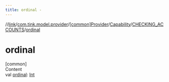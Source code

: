 ```yaml
---
title: ordinal -
---
```

//[link](../../../../index.md)/[com.tink.model.provider](../../../index.md)/[[common]Provider](../../index.md)/[Capability](../index.md)/[CHECKING_ACCOUNTS](index.md)/[ordinal](ordinal.md)



# ordinal  
[common]  
Content  
val [ordinal](ordinal.md): [Int](https://kotlinlang.org/api/latest/jvm/stdlib/kotlin/-int/index.html)  




